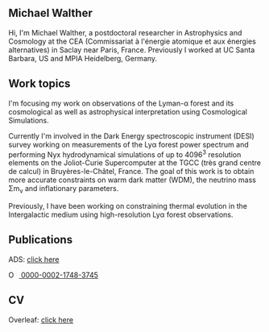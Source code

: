 ## Michael Walther

Hi, I'm  Michael Walther, a postdoctoral researcher in Astrophysics and Cosmology at the CEA (Commissariat à l'énergie atomique et aux énergies alternatives) in Saclay near Paris, France. Previously I worked at UC Santa Barbara, US and MPIA Heidelberg, Germany.

## Work topics

I'm focusing my work on observations of the Lyman-α forest and its cosmological as well as astrophysical interpretation using Cosmological Simulations.

Currently I'm involved in the Dark Energy spectroscopic instrument (DESI) survey working on measurements of the Lyα forest power spectrum and performing Nyx hydrodynamical simulations of up to 4096<sup>3</sup> resolution elements on the Joliot-Curie Supercomputer at the TGCC (très grand centre de calcul) in Bruyères-le-Châtel, France.
The goal of this work is to obtain more accurate constraints on warm dark matter (WDM), the neutrino mass Σm<sub>ν</sub> and inflationary parameters.

Previously, I have been working on constraining thermal evolution in the Intergalactic medium using high-resolution Lyα forest observations.

## Publications

ADS:  [click here](https://ui.adsabs.harvard.edu/public-libraries/cATk6FUoS-eO6bimCvCCOg)

<div itemscope itemtype="https://schema.org/Person"><a itemprop="sameAs" content="https://orcid.org/0000-0002-1748-3745" href="https://orcid.org/0000-0002-1748-3745" target="orcid.widget" rel="me noopener noreferrer" style="vertical-align:top;"><img src="https://orcid.org/sites/default/files/images/orcid_16x16.png" style="width:1em;margin-right:.5em;" alt="ORCID iD icon"> 0000-0002-1748-3745</a></div>

## CV

Overleaf: [click here](https://www.overleaf.com/read/ymhcqfkjfjsx)
